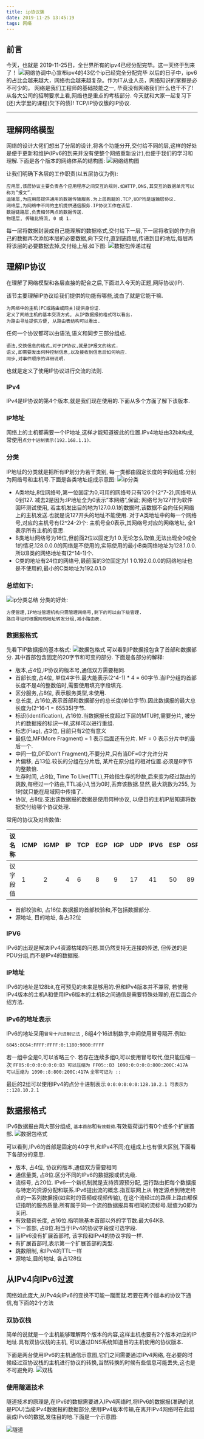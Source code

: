 ```yaml
---
title: ip协议簇
date: 2019-11-25 13:45:19
tags: 网络
---
```


## 前言

今天，也就是 2019-11-25日，全世界所有的ipv4已经分配完毕。这一天终于到来了！
![网络协调中心宣布ipv4的43亿个ip已经完全分配完毕](https://tva1.sinaimg.cn/large/006y8mN6gy1g9ckh60znsj30mq0rsju1.jpg)
以后的日子中，ipv6的占比会越来越大，网络也会越来越复杂。作为IT从业人员，网络知识的掌握是必不可少的。
网络是我们工程师的基础技能之一, 毕竟没有网络我们什么也干不了! 从各大公司的招聘要求上看,网络也是重点的考核部分. 今天就和大家一起复习下(还)大学里的课程(欠下的债)! TCP/IP协议簇的IP协议.

---- 
## 理解网络模型
网络的设计大佬们想出了分层的设计,将各个功能分开,交付给不同的层,这样的好处是便于更新和维护(IPv6的到来并没有使整个网络重新设计),也便于我们的学习和理解.下面是各个版本的网络体系的结构图:
![网络结构图](https://tva1.sinaimg.cn/large/006y8mN6gy1g9cl89028zj30i309itb2.jpg)

让我们明确下各层的工作职责(以五层协议为例):
```
应用层,该层协议主要负责各个应用程序之间交互的规则.如HTTP,DNS,其交互的数据单元可以称为”报文”.
运输层,为应用层提供通用的数据传输服务.为上层跑腿的.TCP,UDP均是运输层协议.
网络层,为网络中不同的主机提供通信服务.IP协议工作在该层.
数据链路层,负责相邻两点的数据传送.
物理层, 传输比特流, 0 或 1.
```
每一层将数据封装成自己能理解的数据格式,交付给下一层,下一层将收到的作为自己的数据再次添加本层的必要数据,向下交付,直到链路层,传递到目的地后,每层再将该层的必要数据去掉,交付给上层.如下图:
![数据包传递过程](https://tva1.sinaimg.cn/large/006y8mN6gy1g9cljgokpwj30hw08ugoh.jpg)


## 理解IP协议
在理解了网络模型和各层直接的配合之后,下面进入今天的正题,网际协议(IP).

该节主要理解IP协议给我们提供的功能有哪些,说白了就是它能干嘛.
```
为网络中的主机(PC或路由或网关)提供身份证.
定义了网络主机的基本交流方式, 从IP数据报的格式可以看出.
为路由寻址提供方便, 从路由表结构可以看出.
```
任何一个协议都可以由语法,语义和同步三部分组成.
```
语法,交换信息的格式,对于IP协议,就是IP报文的格式.
语义,即需要发出何种控制信息,以及接收到信息后如何响应.
同步,对事件顺序的详细说明.
```
也就是定义了使用IP协议进行交流的法则.


### IPv4
IPv4是IP协议的第4个版本,就是我们现在使用的.下面从多个方面了解下该版本.

### IP地址
网络上的主机都需要一个IP地址,这样才能知道彼此的位置.IPv4地址由32bit构成,常使用`点分十进制表示(192.168.1.1)`.

### 分类
IP地址的分类就是把所有IP划分为若干类别, 每一类都由固定长度的字段组成.分别为网络号和主机号.下面是各类地址组成示意图:
![ip分类](https://tva1.sinaimg.cn/large/006y8mN6gy1g9clmthbynj30cw07n75r.jpg)

- A类地址,8位网络号,第一位固定为0,可用的网络号只有126个(2^7-2),网络号从0到127. 减去2是因为:IP地址全为0表示”本网络”,保留; 网络号为127作为软件回环测试使用, 若主机发出目的地为127.0.0.1的数据时,该数据不会向任何网络上的主机发送.也就是说127开头的地址不能使用. 对于A类地址中的每一个网络号,对应的主机号有(2^24-2)个: 主机号全0表示,其网络号对应的网络地址, 全1表示所有主机的意思.
- B类地址网络号为16位,但前面2位以固定为1 0.无论怎么取值,无法出现全0或全1的情况.128.0.0.0的网络是不使用的,实际使用的最小B类网络地址为128.1.0.0.所以B类的网络地址有(2^14-1)个.
- C类的地址有24位的网络号,最前面的3位固定为1 1 0.192.0.0.0的网络地址也是不使用的,最小的C类地址为192.0.1.0


### 总结如下:
![ip分类总结](https://tva1.sinaimg.cn/large/006y8mN6gy1g9cltkpc7hj30hu06edg5.jpg)
分类的好处:
```
方便管理,IP地址管理机构只需管理网络号,剩下的可以由下级管理.
路由寻址时根据网络地址转发分组,减小路由表.
```

### 数据报格式
先看下IP数据报的基本格式:
![数据包格式](https://tva1.sinaimg.cn/large/006y8mN6gy1g9clulcooyj30id09jq58.jpg)
可以看到IP数据报包含了首部和数据部分. 其中首部包含固定的20字节和可变的部分. 下面是各部分的解释:

- 版本,占4位,IP协议的版本号,通信双方需要相同.
- 首部长度,占4位, 单位4字节.最大能表示(2^4-1) * 4 = 60字节.当IP分组的首部长度不是4的整数倍时,需要使用填充字段填充.
- 区分服务,占8位, 表示服务类型,未使用.
- 总长度, 占16位,表示首部和数据部分的总长度(单位字节).因此数据报的最大总长度为(2^16-1 = 65535)字节.
- 标识(identification), 占16位.当数据报长度超过下层的MTU时,需要分片, 被分片的数据报的标识一样,这样可以进行重组.
- 标志(Flag), 占3位, 目前只有2位有意义
- 最低位,MF(More Fragment) = 1 表示后面还有分片. MF = 0 表示分片中的最后一个.
- 中间一位,DF(Don’t Fragment),不要分片,只有当DF=0才允许分片
- 片偏移, 占13位.较长的分组在分片后, 某片在原分组的相对位置.必须是8字节的整数倍.
- 生存时间, 占8位, Time To Live(TTL),开始指生存的秒数,后来变为经过路由的跳数,每经过一个路由,TTL减小1,当为0时,丢弃该数据.显然,最大跳数为255, 为1时就只能在局域网中传播了.
- 协议, 占8位.支出该数据报的数据是使用何种协议, 以便目的主机IP层知道将数据交付给哪个协议处理.


常用的协议及对应数值:


议名称 | ICMP | IGMP | IP | TCP | EGP | IGP | UDP | IPV6 | ESP | OSPF
---|---|---|---|---|---|---|---|---|---|---
议字段值 | 1 | 2 | 4 | 6 | 8 | 9 | 17 | 41 | 50 | 89



- 首部校验和, 占16位.数据报的首部校验和,不包括数据部分.
- 源地址, 目的地址, 各占32位

### IPV6
IPv6的出现是解决IPv4资源枯竭的问题.其仍然支持无连接的传送, 但传送的是PDU分组,而不是IPv4的数据报.

### IP地址
IPv6的地址是128bit,在可预见的未来是够用的.但和IPv4版本并不兼容, 若使用IPv4版本的主机A和使用IPv6版本的主机B之间通信是需要特殊处理的,在后面会介绍方法.

### IPv6的地址表示
IPv6的地址采用`冒号十六进制记法` , 8组4个16进制数字,中间使用冒号隔开.例如:

`6845:8C64:FFFF:FFFF:0:1180:9000:FFFF`

若一组中全是0,可以省略三个.
若存在连续多组0,可以使用冒号取代,但只能压缩一次 `FF05:0:0:0:0:0:0:B3 可以压缩为 FF05::B3 1090:0:0:0:8:800:200C:417A  可以压缩为 1090::8:800:200C:417A` `全零可记为 ::`

最后的2组可以使用IPv4的点分十进制表示 `0:0:0:0:0:0:128.10.2.1 可表示为 ::128.10.2.1`


## 数据报格式
IPv6数据报由两大部分组成, `基本首部`和`有效载荷`.有效载荷运行有0个或多个扩展首部.
![数据包格式](https://tva1.sinaimg.cn/large/006y8mN6gy1g9cvt2bxkaj30h30amgoa.jpg)


可以看到,IPv6的首部是固定的40字节,和IPv4不同;在组成上也有很大区别,下面看下各部分的意思.

- 版本, 占4位, 协议的版本,通信双方需要相同
- 通信量类, 占8位.区分不同的IPv6的数据报或优先级.
- 流标号, 占20位. IPv6一个新机制就是支持资源预分配, 运行路由把每个数据报与特定的资源分配和联系.IPv6提出流的概念.指互联网上从 特定源点到特定终点的一系列数据报(如实时的音频或视频传输), 在这个流经过的路径上路由都保证指明的服务质量.所有属于同一个流的数据报具有相同的流标号.赋值为0即为关闭.
- 有效载荷长度, 占16位.指明除基本首部以外的字节数.最大64KB.
- 下一首部, 占8位.相当于IPv4的协议字段或可选字段.
- 当IPv6没有扩展首部时, 该字段和IPv4的协议字段一样.
- 有扩展首部时,表示第一个扩展首部的类型.
- 跳数限制, 和IPv4的TTL一样
- 源地址,目的地址, 各占128位


## 从IPv4向IPv6过渡
网络如此庞大,从IPv4向IPv6的变换不可能一蹴而就.若要在两个版本的协议下通信,有下面的2个方法

### 双协议栈
简单的说就是一个主机能够理解两个版本的内容,这样主机也要有2个版本对应的IP地址.具有双协议栈的主机, 可以通过DNS系统知道目的主机使用的协议版本.

下面是两台使用IPv6的主机通信示意图,它们之间需要通过IPv4网络, 在必要的时候经过双协议栈的主机进行协议的转换,当然转换的时候有些信息可能丢失,这也是不可避免的.
![双栈](https://tva1.sinaimg.cn/large/006y8mN6gy1g9cvtpahpgj30hf08d414.jpg)


### 使用隧道技术
隧道技术的原理是,在IPv6的数据需要进入IPv4网络时,将IPv6的数据报(准确的说是PDU)当成IPv4数据报的数据部分,使用IPv4版本传输,在离开IPv4网络时在此组装成IPv6的数据,发往目的地.下面是一个示意图:

![隧道](https://tva1.sinaimg.cn/large/006y8mN6gy1g9cvtw1j80j30gy08fq5z.jpg)